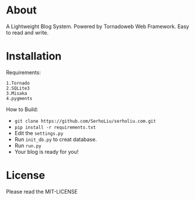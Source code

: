 About
======

A Lightweight Blog System. Powered by Tornadoweb Web Framework. Easy to read and write.

Installation
======

Requirements:

    1.Tornado
    2.SQLite3
    3.Misaka
    4.pygments

How to Build:

* `git clone https://github.com/SerhoLiu/serholiu.com.git`
* `pip install -r requirements.txt`
* Edit the `settings.py`
* Run `init_db.py` to creat database.
* Run `run.py`
* Your blog is ready for you!

License
=====

Please read the MIT-LICENSE
